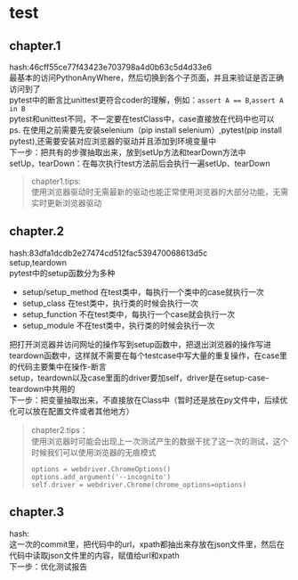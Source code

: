 # test

## chapter.1  
hash:46cff55ce77f43423e703798a4d0b63c5d4d33e6  
最基本的访问PythonAnyWhere，然后切换到各个子页面，并且来验证是否正确访问到了  
pytest中的断言比unittest更符合coder的理解，例如：`assert A == B`,`assert A in B`  
pytest和unittest不同，不一定要在testClass中，case直接放在代码中也可以  
ps. 在使用之前需要先安装selenium（pip install selenium）,pytest(pip install pytest),还需要安装对应浏览器的驱动并且添加到环境变量中  
下一步：把共有的步骤抽取出来，放到setUp方法和tearDown方法中  
setUp，tearDown：在每次执行test方法前后会执行一遍setUp、tearDown  
> chapter1.tips:  
>使用浏览器驱动时无需最新的驱动也能正常使用浏览器的大部分功能，无需实时更新浏览器驱动  

## chapter.2  
hash:83dfa1dcdb2e27474cd512fac539470068613d5c  
setup,teardown  
pytest中的setup函数分为多种  
* setup/setup_method 在test类中，每执行一个类中的case就执行一次  
* setup_class 在test类中，执行类的时候会执行一次  
* setup_function 不在test类中，每执行一个case就会执行一次  
* setup_module 不在test类中，执行类的时候会执行一次  
  
把打开浏览器并访问网址的操作写到setup函数中，把退出浏览器的操作写进teardown函数中，这样就不需要在每个testcase中写大量的重复操作，在case里的代码主要集中在操作-断言  
setup，teardown以及case里面的driver要加self，driver是在setup-case-teardown中共用的  
下一步：把变量抽取出来，不直接放在Class中（暂时还是放在py文件中，后续优化可以放在配置文件或者其他地方）
>chapter2.tips：  
>使用浏览器时可能会出现上一次测试产生的数据干扰了这一次的测试，这个时候我们可以使用浏览器的无痕模式  
>```python3
>options = webdriver.ChromeOptions()
>options.add_argument('--incognito')
>self.driver = webdriver.Chrome(chrome_options=options)
>```

## chapter.3  
hash:  
这一次的commit里，把代码中的url，xpath都抽出来存放在json文件里，然后在代码中读取json文件里的内容，赋值给url和xpath  
下一步：优化测试报告

